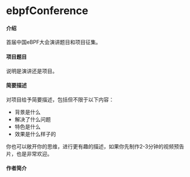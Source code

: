 # ebpfConference

#### 介绍
首届中国eBPF大会演讲题目和项目征集。

#### 项目题目
说明是演讲还是项目。


#### 简要描述
对项目给予简要描述，包括但不限于以下内容：

- 背景是什么
- 解决了什么问题
- 特色是什么
- 效果是什么样子的

你也可以敞开你的思维，进行更有趣的描述，如果你先制作2-3分钟的视频预告片，也是非常欢迎。



#### 作者简介


